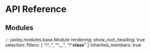 # API Reference

## Modules

::: jaxley.modules.base.Module
    rendering:
      show_root_heading: true
    selection:
      filters: [ "!^_", "^__", "!^__class__" ]
      inherited_members: true
